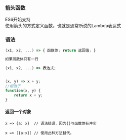 ### 箭头函数
ES6开始支持  
使用箭头的方式定义函数，也就是通常所说的Lambda表达式

### 语法
```js
(x1, x2, ...) => { 函数体; return 返回值; }

如果函数体只有一行

(x1, x2, ...) => 表达式;


(x, y) => x + y;
//相当于
function(x, y) {
    return x + y;
}
```

#### 返回一个对象
```
x => {a: x}  // 语法错误，因为{}与函数体有冲突

x => ({a:x}) // 使用此种方法替代。
```